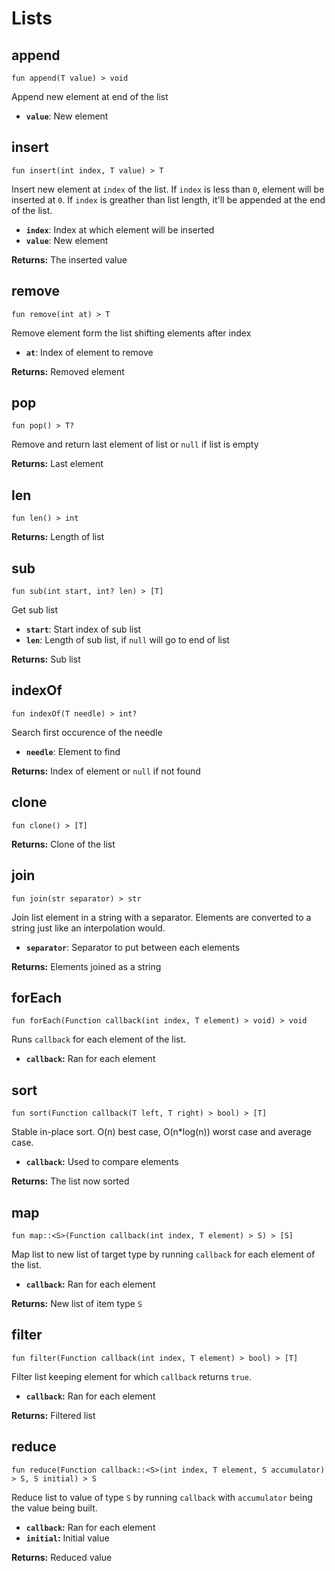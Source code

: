 # Lists

## append
```buzz
fun append(T value) > void
```
Append new element at end of the list
- **`value`**: New element

## insert
```buzz
fun insert(int index, T value) > T
```
Insert new element at `index` of the list. If `index` is less than `0`, element will be inserted at `0`. If `index` is greather than list length, it'll be appended at the end of the list.
- **`index`**: Index at which element will be inserted
- **`value`**: New element

**Returns:** The inserted value

## remove
```buzz
fun remove(int at) > T
```
Remove element form the list shifting elements after index
- **`at`**: Index of element to remove

**Returns:** Removed element

## pop
```buzz
fun pop() > T?
```
Remove and return last element of list or `null` if list is empty

**Returns:** Last element

## len
```buzz
fun len() > int
```
**Returns:** Length of list

## sub
```buzz
fun sub(int start, int? len) > [T]
```
Get sub list
- **`start`**: Start index of sub list
- **`len`**: Length of sub list, if `null` will go to end of list

**Returns:** Sub list

## indexOf
```buzz
fun indexOf(T needle) > int?
```
Search first occurence of the needle
- **`needle`**: Element to find

**Returns:** Index of element or `null` if not found

## clone
```buzz
fun clone() > [T]
```
**Returns:** Clone of the list

## join
```buzz
fun join(str separator) > str
```
Join list element in a string with a separator. Elements are converted to a string just like an interpolation would.
- **`separator`**: Separator to put between each elements

**Returns:** Elements joined as a string

## forEach
```buzz
fun forEach(Function callback(int index, T element) > void) > void
```
Runs `callback` for each element of the list.
- **`callback`:** Ran for each element

## sort
```buzz
fun sort(Function callback(T left, T right) > bool) > [T]
```
Stable in-place sort. O(n) best case, O(n*log(n)) worst case and average case.
- **`callback`:** Used to compare elements

**Returns:** The list now sorted

## map
```buzz
fun map::<S>(Function callback(int index, T element) > S) > [S]
```
Map list to new list of target type by running `callback` for each element of the list.
- **`callback`:** Ran for each element

**Returns:** New list of item type `S`

## filter
```buzz
fun filter(Function callback(int index, T element) > bool) > [T]
```
Filter list keeping element for which `callback` returns `true`.
- **`callback`:** Ran for each element

**Returns:** Filtered list

## reduce
```buzz
fun reduce(Function callback::<S>(int index, T element, S accumulator) > S, S initial) > S
```
Reduce list to value of type `S` by running `callback` with `accumulator` being the value being built.
- **`callback`:** Ran for each element
- **`initial`:** Initial value

**Returns:** Reduced value